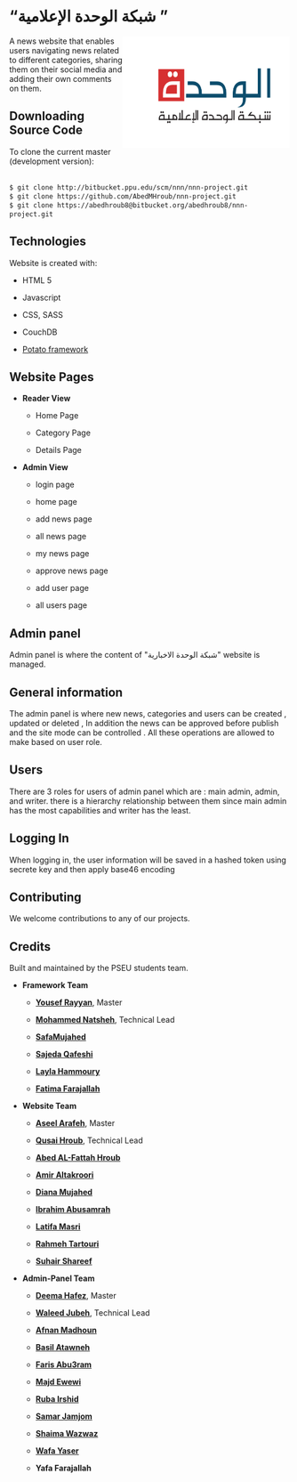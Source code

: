 
# “شبكة الوحدة الإعلامية ”

<img align="right" src="./website/img/logo.png" width="300" height="200"/>

A news website that enables users navigating news related to different categories, sharing them on their social media and adding their own comments on them.

## Downloading Source Code

To clone the current master (development version):

```

$ git clone http://bitbucket.ppu.edu/scm/nnn/nnn-project.git
$ git clone https://github.com/AbedMHroub/nnn-project.git
$ git clone https://abedhroub8@bitbucket.org/abedhroub8/nnn-project.git

```

## Technologies

Website is created with:

- HTML 5

- Javascript

- CSS, SASS

- CouchDB

- [Potato framework]( "./potato/README.md" "hover")

## Website Pages

- **Reader View**

  - Home Page

  - Category Page

  - Details Page

- **Admin View**

  - login page

  - home page

  - add news page

  - all news page

  - my news page

  - approve news page

  - add user page

  - all users page

## Admin panel

Admin panel is where the content of "شبكة الوحدة الاخبارية" website is managed.

## General information

The admin panel is where new news, categories and users can be created , updated or deleted , In addition the news can be approved before publish and the site mode can be controlled . All these operations are allowed to make based on user role.

## Users

There are 3 roles for users of admin panel which are : main admin, admin, and writer. there is a hierarchy relationship between them since main admin has the most capabilities and writer has the least.

## Logging In

When logging in, the user information will be saved in a hashed token using secrete key and then apply base46 encoding

## Contributing

We welcome contributions to any of our projects.

## Credits

Built and maintained by the PSEU students team.

- **Framework Team**

  - **[Yousef Rayyan](http://github.com/yousefra)**, Master

  - **[Mohammed Natsheh](**https://github.com/MohammedNatsha**)**, Technical Lead

  - **[SafaMujahed](https://github.com/SafaMujahed)**

  - **[Sajeda Qafeshi](https://github.com/SajedaQafeshi)**

  - **[Layla Hammoury](https://github.com/laylahammoury)**

  - **[Fatima Farajallah](https://github.com/fatima96farajallah)**

- **Website Team**

  - **[Aseel Arafeh](https://github.com/AseelArafeh)**, Master

  - **[Qusai Hroub](https://github.com/QusaiHroub )**, Technical Lead

  - **[Abed AL-Fattah Hroub](https://github.com/AbedMHroub)**

  - **[Amir Altakroori](https://github.com/AmirAltakroori)**

  - **[Diana Mujahed](https://github.com/dianamujahed)**

  - **[Ibrahim Abusamrah](https://github.com/ibrahim123abusamrah)**

  - **[Latifa Masri](https://github.com/MasriLatifa)**

  - **[Rahmeh Tartouri](https://github.com/Rahmeh98)**

  - **[Suhair Shareef](https://github.com/SuhairShareef)**

- **Admin-Panel Team**

  - **[Deema Hafez](https://github.com/deema1999)**, Master

  - **[Waleed Jubeh](https://github.com/WaleedJubeh)**, Technical Lead
  
  - **[Afnan Madhoun](https://github.com/AfnanMadhoun)**
  
  - **[Basil Atawneh](https://github.com/basilatawneh)**
  
  - **[Faris Abu3ram](https://github.com/farisabu3ram)**
  
  - **[Majd Ewewi](https://github.com/majdew)**
  
  - **[Ruba Irshid](https://github.com/rubairshaid)**
   
  - **[Samar Jamjom](https://github.com/samarjamjom)**

  - **[Shaima Wazwaz](https://github.com/shaimawaz)**

  - **[Wafa Yaser](https://github.com/wafa395)**
 
  - **Yafa Farajallah**

  
